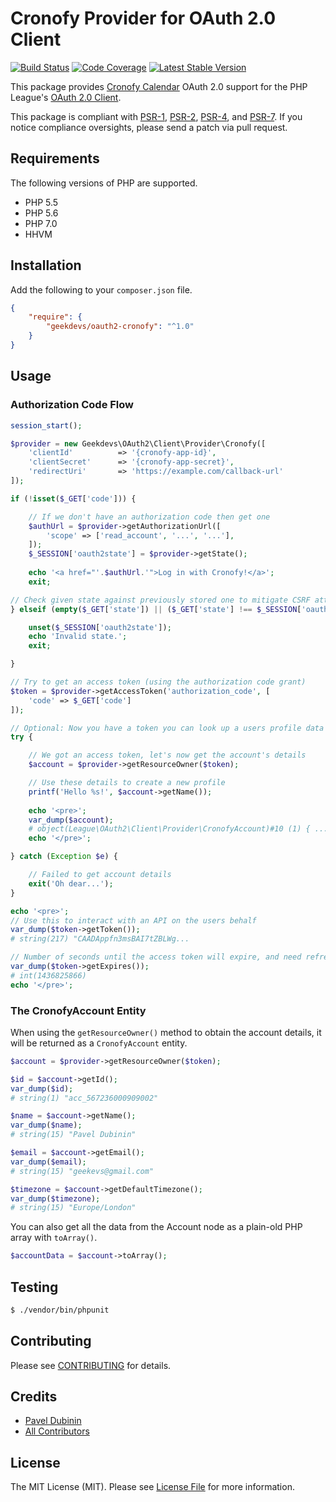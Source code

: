 # Cronofy Provider for OAuth 2.0 Client

[![Build Status](https://travis-ci.org/geekdevs/oauth2-cronofy.png?branch=master)](https://travis-ci.org/geekdevs/oauth2-cronofy)
[![Code Coverage](https://img.shields.io/coveralls/geekdevs/oauth2-cronofy.svg)](https://coveralls.io/r/geekdevs/oauth2-cronofy)
[![Latest Stable Version](https://poser.pugx.org/geekdevs/oauth2-cronofy/v/stable)](https://packagist.org/packages/geekdevs/oauth2-cronofy)

This package provides [Cronofy Calendar](https://www.cronofy.com/developers/api/) OAuth 2.0 support for the PHP League's [OAuth 2.0 Client](https://github.com/thephpleague/oauth2-client).

This package is compliant with [PSR-1][], [PSR-2][], [PSR-4][], and [PSR-7][]. If you notice compliance oversights,
please send a patch via pull request.

[PSR-1]: https://github.com/php-fig/fig-standards/blob/master/accepted/PSR-1-basic-coding-standard.md
[PSR-2]: https://github.com/php-fig/fig-standards/blob/master/accepted/PSR-2-coding-style-guide.md
[PSR-4]: https://github.com/php-fig/fig-standards/blob/master/accepted/PSR-4-autoloader.md
[PSR-7]: https://github.com/php-fig/fig-standards/blob/master/accepted/PSR-7-http-message.md


## Requirements

The following versions of PHP are supported.

* PHP 5.5
* PHP 5.6
* PHP 7.0
* HHVM

## Installation

Add the following to your `composer.json` file.

```json
{
    "require": {
        "geekdevs/oauth2-cronofy": "^1.0"
    }
}
```

## Usage

### Authorization Code Flow

```php
session_start();

$provider = new Geekdevs\OAuth2\Client\Provider\Cronofy([
    'clientId'          => '{cronofy-app-id}',
    'clientSecret'      => '{cronofy-app-secret}',
    'redirectUri'       => 'https://example.com/callback-url'
]);

if (!isset($_GET['code'])) {

    // If we don't have an authorization code then get one
    $authUrl = $provider->getAuthorizationUrl([
        'scope' => ['read_account', '...', '...'],
    ]);
    $_SESSION['oauth2state'] = $provider->getState();
    
    echo '<a href="'.$authUrl.'">Log in with Cronofy!</a>';
    exit;

// Check given state against previously stored one to mitigate CSRF attack
} elseif (empty($_GET['state']) || ($_GET['state'] !== $_SESSION['oauth2state'])) {

    unset($_SESSION['oauth2state']);
    echo 'Invalid state.';
    exit;

}

// Try to get an access token (using the authorization code grant)
$token = $provider->getAccessToken('authorization_code', [
    'code' => $_GET['code']
]);

// Optional: Now you have a token you can look up a users profile data
try {

    // We got an access token, let's now get the account's details
    $account = $provider->getResourceOwner($token);

    // Use these details to create a new profile
    printf('Hello %s!', $account->getName());
    
    echo '<pre>';
    var_dump($account);
    # object(League\OAuth2\Client\Provider\CronofyAccount)#10 (1) { ...
    echo '</pre>';

} catch (Exception $e) {

    // Failed to get account details
    exit('Oh dear...');
}

echo '<pre>';
// Use this to interact with an API on the users behalf
var_dump($token->getToken());
# string(217) "CAADAppfn3msBAI7tZBLWg...

// Number of seconds until the access token will expire, and need refreshing
var_dump($token->getExpires());
# int(1436825866)
echo '</pre>';
```

### The CronofyAccount Entity

When using the `getResourceOwner()` method to obtain the account details, it will be returned as a `CronofyAccount` entity.

```php
$account = $provider->getResourceOwner($token);

$id = $account->getId();
var_dump($id);
# string(1) "acc_567236000909002"

$name = $account->getName();
var_dump($name);
# string(15) "Pavel Dubinin"

$email = $account->getEmail();
var_dump($email);
# string(15) "geekevs@gmail.com"

$timezone = $account->getDefaultTimezone();
var_dump($timezone);
# string(15) "Europe/London"
```

You can also get all the data from the Account node as a plain-old PHP array with `toArray()`.

```php
$accountData = $account->toArray();
```

## Testing

``` bash
$ ./vendor/bin/phpunit
```

## Contributing

Please see [CONTRIBUTING](https://github.com/geekdevs/oauth2-cronofy/blob/master/CONTRIBUTING.md) for details.


## Credits

- [Pavel Dubinin](https://github.com/geekdevs)
- [All Contributors](https://github.com/geekdevs/oauth2-cronofy/contributors)


## License

The MIT License (MIT). Please see [License File](https://github.com/geekdevs/oauth2-cronofy/blob/master/LICENSE) for more information.